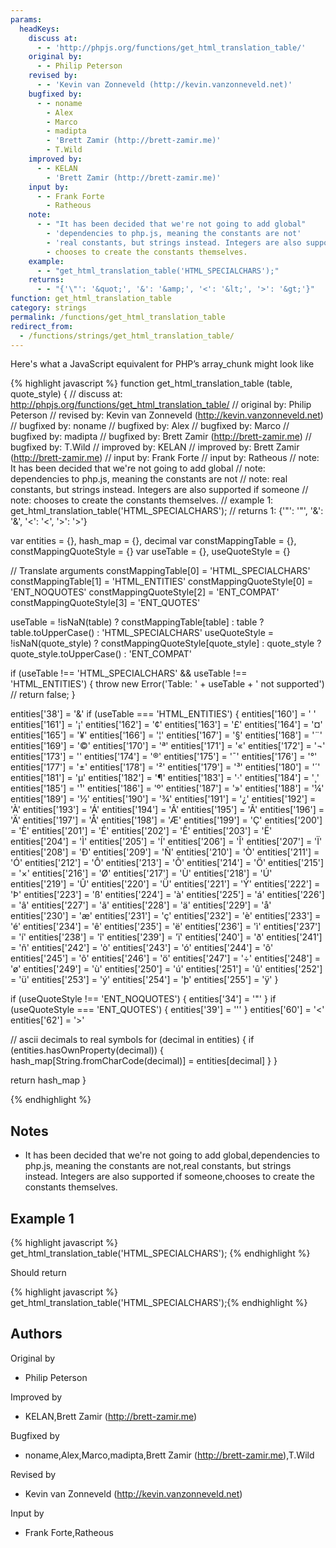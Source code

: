 ```yaml
---
params:
  headKeys:
    discuss at:
      - - 'http://phpjs.org/functions/get_html_translation_table/'
    original by:
      - - Philip Peterson
    revised by:
      - - 'Kevin van Zonneveld (http://kevin.vanzonneveld.net)'
    bugfixed by:
      - - noname
        - Alex
        - Marco
        - madipta
        - 'Brett Zamir (http://brett-zamir.me)'
        - T.Wild
    improved by:
      - - KELAN
        - 'Brett Zamir (http://brett-zamir.me)'
    input by:
      - - Frank Forte
        - Ratheous
    note:
      - - "It has been decided that we're not going to add global"
        - 'dependencies to php.js, meaning the constants are not'
        - 'real constants, but strings instead. Integers are also supported if someone'
        - chooses to create the constants themselves.
    example:
      - - "get_html_translation_table('HTML_SPECIALCHARS');"
    returns:
      - - "{'\"': '&quot;', '&': '&amp;', '<': '&lt;', '>': '&gt;'}"
function: get_html_translation_table
category: strings
permalink: /functions/get_html_translation_table
redirect_from:
  - /functions/strings/get_html_translation_table/
---
```


<!-- WARNING! This file is auto generated by `npm run web:inject`, do not edit by hand -->

Here's what a JavaScript equivalent for PHP’s array_chunk might look like

{% highlight javascript %}
function get_html_translation_table (table, quote_style) {
  //  discuss at: http://phpjs.org/functions/get_html_translation_table/
  // original by: Philip Peterson
  //  revised by: Kevin van Zonneveld (http://kevin.vanzonneveld.net)
  // bugfixed by: noname
  // bugfixed by: Alex
  // bugfixed by: Marco
  // bugfixed by: madipta
  // bugfixed by: Brett Zamir (http://brett-zamir.me)
  // bugfixed by: T.Wild
  // improved by: KELAN
  // improved by: Brett Zamir (http://brett-zamir.me)
  //    input by: Frank Forte
  //    input by: Ratheous
  //        note: It has been decided that we're not going to add global
  //        note: dependencies to php.js, meaning the constants are not
  //        note: real constants, but strings instead. Integers are also supported if someone
  //        note: chooses to create the constants themselves.
  //   example 1: get_html_translation_table('HTML_SPECIALCHARS');
  //   returns 1: {'"': '&quot;', '&': '&amp;', '<': '&lt;', '>': '&gt;'}

  var entities = {},
    hash_map = {},
    decimal
  var constMappingTable = {},
    constMappingQuoteStyle = {}
  var useTable = {},
    useQuoteStyle = {}

  // Translate arguments
  constMappingTable[0] = 'HTML_SPECIALCHARS'
  constMappingTable[1] = 'HTML_ENTITIES'
  constMappingQuoteStyle[0] = 'ENT_NOQUOTES'
  constMappingQuoteStyle[2] = 'ENT_COMPAT'
  constMappingQuoteStyle[3] = 'ENT_QUOTES'

  useTable = !isNaN(table) ? constMappingTable[table] : table ? table.toUpperCase() : 'HTML_SPECIALCHARS'
  useQuoteStyle = !isNaN(quote_style) ? constMappingQuoteStyle[quote_style] : quote_style ? quote_style.toUpperCase() :
    'ENT_COMPAT'

  if (useTable !== 'HTML_SPECIALCHARS' && useTable !== 'HTML_ENTITIES') {
    throw new Error('Table: ' + useTable + ' not supported')
    // return false;
  }

  entities['38'] = '&amp;'
  if (useTable === 'HTML_ENTITIES') {
    entities['160'] = '&nbsp;'
    entities['161'] = '&iexcl;'
    entities['162'] = '&cent;'
    entities['163'] = '&pound;'
    entities['164'] = '&curren;'
    entities['165'] = '&yen;'
    entities['166'] = '&brvbar;'
    entities['167'] = '&sect;'
    entities['168'] = '&uml;'
    entities['169'] = '&copy;'
    entities['170'] = '&ordf;'
    entities['171'] = '&laquo;'
    entities['172'] = '&not;'
    entities['173'] = '&shy;'
    entities['174'] = '&reg;'
    entities['175'] = '&macr;'
    entities['176'] = '&deg;'
    entities['177'] = '&plusmn;'
    entities['178'] = '&sup2;'
    entities['179'] = '&sup3;'
    entities['180'] = '&acute;'
    entities['181'] = '&micro;'
    entities['182'] = '&para;'
    entities['183'] = '&middot;'
    entities['184'] = '&cedil;'
    entities['185'] = '&sup1;'
    entities['186'] = '&ordm;'
    entities['187'] = '&raquo;'
    entities['188'] = '&frac14;'
    entities['189'] = '&frac12;'
    entities['190'] = '&frac34;'
    entities['191'] = '&iquest;'
    entities['192'] = '&Agrave;'
    entities['193'] = '&Aacute;'
    entities['194'] = '&Acirc;'
    entities['195'] = '&Atilde;'
    entities['196'] = '&Auml;'
    entities['197'] = '&Aring;'
    entities['198'] = '&AElig;'
    entities['199'] = '&Ccedil;'
    entities['200'] = '&Egrave;'
    entities['201'] = '&Eacute;'
    entities['202'] = '&Ecirc;'
    entities['203'] = '&Euml;'
    entities['204'] = '&Igrave;'
    entities['205'] = '&Iacute;'
    entities['206'] = '&Icirc;'
    entities['207'] = '&Iuml;'
    entities['208'] = '&ETH;'
    entities['209'] = '&Ntilde;'
    entities['210'] = '&Ograve;'
    entities['211'] = '&Oacute;'
    entities['212'] = '&Ocirc;'
    entities['213'] = '&Otilde;'
    entities['214'] = '&Ouml;'
    entities['215'] = '&times;'
    entities['216'] = '&Oslash;'
    entities['217'] = '&Ugrave;'
    entities['218'] = '&Uacute;'
    entities['219'] = '&Ucirc;'
    entities['220'] = '&Uuml;'
    entities['221'] = '&Yacute;'
    entities['222'] = '&THORN;'
    entities['223'] = '&szlig;'
    entities['224'] = '&agrave;'
    entities['225'] = '&aacute;'
    entities['226'] = '&acirc;'
    entities['227'] = '&atilde;'
    entities['228'] = '&auml;'
    entities['229'] = '&aring;'
    entities['230'] = '&aelig;'
    entities['231'] = '&ccedil;'
    entities['232'] = '&egrave;'
    entities['233'] = '&eacute;'
    entities['234'] = '&ecirc;'
    entities['235'] = '&euml;'
    entities['236'] = '&igrave;'
    entities['237'] = '&iacute;'
    entities['238'] = '&icirc;'
    entities['239'] = '&iuml;'
    entities['240'] = '&eth;'
    entities['241'] = '&ntilde;'
    entities['242'] = '&ograve;'
    entities['243'] = '&oacute;'
    entities['244'] = '&ocirc;'
    entities['245'] = '&otilde;'
    entities['246'] = '&ouml;'
    entities['247'] = '&divide;'
    entities['248'] = '&oslash;'
    entities['249'] = '&ugrave;'
    entities['250'] = '&uacute;'
    entities['251'] = '&ucirc;'
    entities['252'] = '&uuml;'
    entities['253'] = '&yacute;'
    entities['254'] = '&thorn;'
    entities['255'] = '&yuml;'
  }

  if (useQuoteStyle !== 'ENT_NOQUOTES') {
    entities['34'] = '&quot;'
  }
  if (useQuoteStyle === 'ENT_QUOTES') {
    entities['39'] = '&#39;'
  }
  entities['60'] = '&lt;'
  entities['62'] = '&gt;'

  // ascii decimals to real symbols
  for (decimal in entities) {
    if (entities.hasOwnProperty(decimal)) {
      hash_map[String.fromCharCode(decimal)] = entities[decimal]
    }
  }

  return hash_map
}

{% endhighlight %}

## Notes
- It has been decided that we're not going to add global,dependencies to php.js, meaning the constants are not,real constants, but strings instead. Integers are also supported if someone,chooses to create the constants themselves.

## Example 1

{% highlight javascript %}
get_html_translation_table('HTML_SPECIALCHARS');
{% endhighlight %}

Should return

{% highlight javascript %}
get_html_translation_table('HTML_SPECIALCHARS');{% endhighlight %}


## Authors


Original by

- Philip Peterson


Improved by

- KELAN,Brett Zamir (http://brett-zamir.me)


Bugfixed by

- noname,Alex,Marco,madipta,Brett Zamir (http://brett-zamir.me),T.Wild


Revised by

- Kevin van Zonneveld (http://kevin.vanzonneveld.net)


Input by

- Frank Forte,Ratheous

